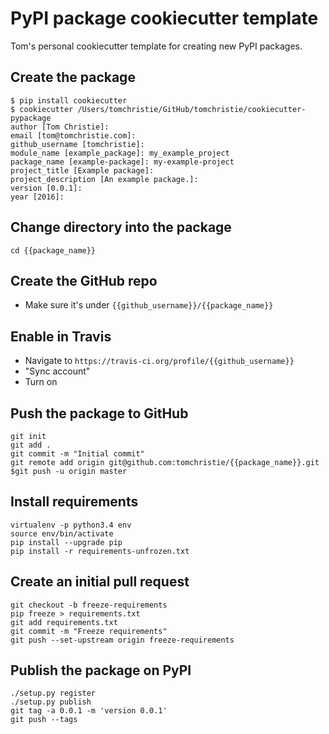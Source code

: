 # PyPI package cookiecutter template

Tom's personal cookiecutter template for creating new PyPI packages.

## Create the package

    $ pip install cookiecutter
    $ cookiecutter /Users/tomchristie/GitHub/tomchristie/cookiecutter-pypackage
    author [Tom Christie]:
    email [tom@tomchristie.com]:
    github_username [tomchristie]:
    module_name [example_package]: my_example_project
    package_name [example-package]: my-example-project
    project_title [Example package]:
    project_description [An example package.]:
    version [0.0.1]:
    year [2016]:

## Change directory into the package

    cd {{package_name}}

## Create the GitHub repo

* Make sure it's under `{{github_username}}/{{package_name}}`

## Enable in Travis

* Navigate to `https://travis-ci.org/profile/{{github_username}}`
* "Sync account"
* Turn on

## Push the package to GitHub

    git init
    git add .
    git commit -m "Initial commit"
    git remote add origin git@github.com:tomchristie/{{package_name}}.git
    $git push -u origin master

## Install requirements

    virtualenv -p python3.4 env
    source env/bin/activate
    pip install --upgrade pip
    pip install -r requirements-unfrozen.txt

## Create an initial pull request

    git checkout -b freeze-requirements
    pip freeze > requirements.txt
    git add requirements.txt
    git commit -m "Freeze requirements"
    git push --set-upstream origin freeze-requirements

## Publish the package on PyPI

    ./setup.py register
    ./setup.py publish
    git tag -a 0.0.1 -m 'version 0.0.1'
    git push --tags
